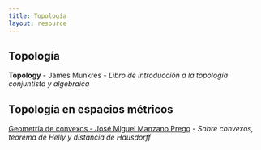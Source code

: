 ```yaml
---
title: Topología
layout: resource
---
```


## Topología
**Topology** - James Munkres - *Libro de introducción a la topología conjuntista y algebraica*

## Topología en espacios métricos
[Geometría de convexos - José Miguel Manzano Prego](http://www.ugr.es/~jmmanzano/material/TallerGeoTop-Tema2.pdf) - *Sobre convexos, teorema de Helly y distancia de Hausdorff*
